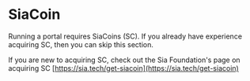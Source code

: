 # SiaCoin

Running a portal requires SiaCoins (SC). If you already have experience acquiring SC, then you can skip this section.

If you are new to acquiring SC, check out the Sia Foundation's page on acquiring SC [https://sia.tech/get-siacoin](https://sia.tech/get-siacoin)
